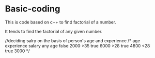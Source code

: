# Basic-coding
This is code based on c++ to find factorial of a number.

It tends to find the factorial of any given number.

//deciding salry on the basis of person's age and experience
/*
    age           experience                salary
    any age         false                    2000
    >35             true                     6000
    >28             true                     4800
    <28             true                     3000
*/
